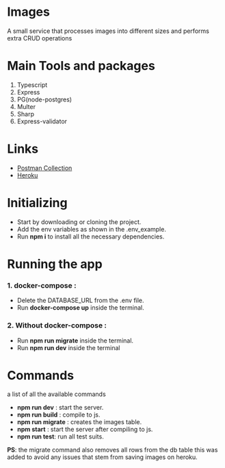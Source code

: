 # Images
A small service that processes images into different sizes and performs extra CRUD operations

# Main Tools and packages

1. Typescript
2. Express
3. PG(node-postgres)
4. Multer
5. Sharp
6. Express-validator

# Links
- [Postman Collection]
- [Heroku]

# Initializing
- Start by downloading or cloning the project. 
- Add the env variables as shown in the .env_example. 
- Run **npm i** to install all the necessary dependencies.

# Running the app
### 1. docker-compose :
  - Delete the DATABASE_URL from the .env file.
  - Run **docker-compose up** inside the terminal.

### 2. Without docker-compose :
  - Run **npm run migrate** inside the terminal.
  - Run **npm run dev** inside the terminal

# Commands 
a list of all the available commands
- **npm run dev** : start the server.
- **npm run build** : compile to js.
- **npm run migrate** : creates the images table.
- **npm start** : start the server after compiling to js.
- **npm run test**: run all test suits.

**PS**: the migrate command also removes all rows from the db table this was added to avoid any issues that stem from saving images on heroku.

[Postman Collection]: https://www.postman.com/gold-crater-470694/workspace/images/documentation/15875859-dece5308-d456-4f0d-b4ed-043c44acd066

[Heroku]: https://images-app-test.herokuapp.com/
